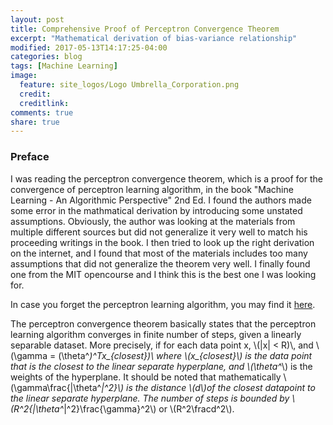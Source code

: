 ```yaml
---
layout: post
title: Comprehensive Proof of Perceptron Convergence Theorem
excerpt: "Mathematical derivation of bias-variance relationship"
modified: 2017-05-13T14:17:25-04:00
categories: blog
tags: [Machine Learning]
image:
  feature: site_logos/Logo Umbrella_Corporation.png
  credit: 
  creditlink: 
comments: true
share: true
---
```


<script type="text/x-mathjax-config">
 MathJax.Hub.Config({tex2jax: {inlineMath: [['$','$'], ['\\(','\\)']]}});
</script>

### Preface

I was reading the perceptron convergence theorem, which is a proof for the convergence of perceptron learning algorithm, in the book "Machine Learning - An Algorithmic Perspective" 2nd Ed. I found the authors made some error in the mathmatical derivation by introducing some unstated assumptions. Obviously, the author was looking at the materials from multiple different sources but did not generalize it very well to match his proceeding writings in the book. I then tried to look up the right derivation on the internet, and I found that most of the materials includes too many assumptions that did not generalize the theorem very well. I finally found one from the MIT opencourse and I think this is the best one I was looking for.

In case you forget the perceptron learning algorithm, you may find it [here](/downloads/blog/2017-05-15-Perceptron-Convergence-Theorem/perceptron_learning_algorithm.pdf).


The perceptron convergence theorem basically states that the perceptron learning algorithm converges in finite number of steps, given a linearly separable dataset. More precisely, if for each data point x, \\(|x| < R)\\, and \\(\gamma = (\theta^*)^Tx_{closest})\\ where \\(x_{closest}\\) is the data point that is the closest to the linear separate hyperplane, and \\(\theta^*\\) is the weights of the hyperplane. It should be noted that mathematically \\(\gamma\frac{|\theta^*|^2}\\) is the distance \\(d\\)of the closest datapoint to the linear separate hyperplane. The number of steps is bounded by \\(R^2{|\theta^*|^2}\frac{\gamma}^2\\) or \\(R^2\fracd^2\\).


